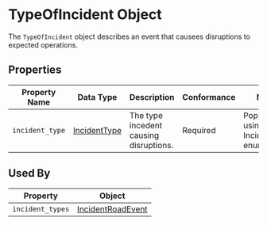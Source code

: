# TypeOfIncident Object
The `TypeOfIncident` object describes an event that causees disruptions to expected operations.

## Properties
Property Name | Data Type | Description | Conformance | Notes
--- | --- | --- | --- | ---
`incident_type` | [IncidentType](/spec-content/enumerated-types/IncidentType.md) | The type incedent causing disruptions. | Required | Populated using an IncidentType enumeration.

## Used By
Property | Object
--- | ---
`incident_types` | [IncidentRoadEvent](/spec-content/objects/IncidentRoadEvent.md)
